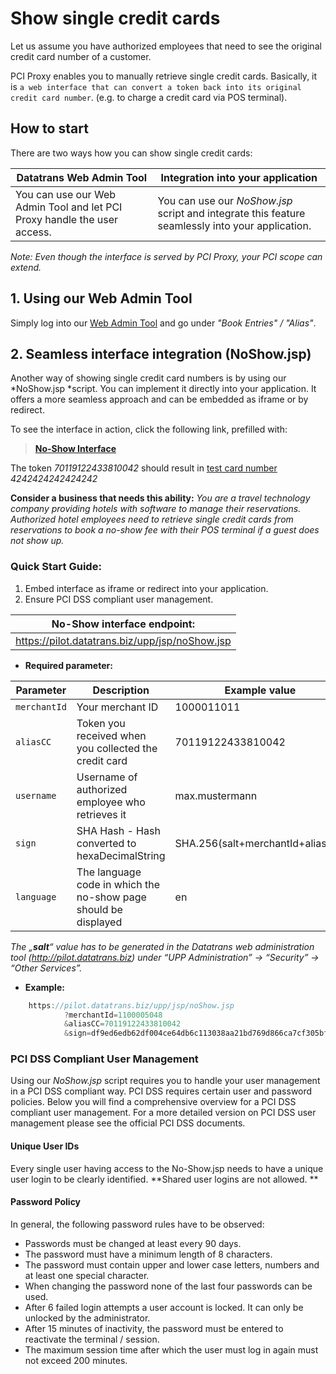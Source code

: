 # Show single credit cards

Let us assume you have authorized employees that need to see the original credit card number of a customer.

PCI Proxy enables you to manually retrieve single credit cards. Basically, it is `a web interface that can convert a token back into its original credit card number`. (e.g. to charge a credit card via POS terminal). 



## How to start

There are two ways how you can show single credit cards:

| **Datatrans Web Admin Tool** | **Integration into your application** |
| -- | -- |
| You can use our Web Admin Tool and let PCI Proxy handle the user access. | You can use our *NoShow.jsp* script and integrate this feature seamlessly into your application.|

*Note: Even though the interface is served by PCI Proxy, your PCI scope can extend.*





## 1. Using our Web Admin Tool

Simply log into our [Web Admin Tool](https://pilot.datatrans.biz/) and go under *"Book Entries" / "Alias"*.


## 2. Seamless interface integration (NoShow.jsp)

Another way of showing single credit card numbers is by using our *NoShow.jsp *script. You can implement it directly into your application. It offers a more seamless approach and can be embedded as iframe or by redirect.

 To see the interface in action, click the following link, prefilled with:
 

> [**No-Show Interface**](https://pilot.datatrans.biz/upp/jsp/noShow.jsp?merchantId=1100005048&aliasCC=70119122433810042&salt=xUWnv6TR0RqUyPsVWvxgUn0wXKCuPJjWAumgTy67TVUsimiL0V&sign=df9ed6edb62df004ce64db6c113038aa21bd769d866ca7cf305bf43610ce6232)

The token *70119122433810042* should result in [test card number](http://docs.pci-proxy.com/test_card_numbers.html) *4242424242424242*


**Consider a business that needs this ability:**
*You are a travel technology company providing hotels with software to manage their reservations. Authorized hotel employees need to retrieve single credit cards from reservations to book a no-show fee with their POS terminal if a guest does not show up.*

### Quick Start Guide:

1. Embed interface as iframe or redirect into your application.
2. Ensure PCI DSS compliant user management.


| **No-Show interface endpoint:** |
| -- |
| https://pilot.datatrans.biz/upp/jsp/noShow.jsp |

- **Required parameter:**


| Parameter      | Description                                                        | Example value
| -------------- | -------------------------------------------------------------------| ---
| `merchantId` | Your merchant ID | 1000011011
| `aliasCC` | Token you received when you collected the credit card | 70119122433810042
| `username` | Username of authorized employee who retrieves it| max.mustermann
| `sign` | SHA Hash - Hash converted to hexaDecimalString | SHA.256(salt+merchantId+aliasCC)
| `language` | The language code in which the no-show page should be displayed  | en
            
*The „**salt**“ value has to be generated in the Datatrans web administration tool (http://pilot.datatrans.biz) under “UPP Administration” -> “Security” -> “Other Services”.*

- **Example:**

```java
    https://pilot.datatrans.biz/upp/jsp/noShow.jsp
            ?merchantId=1100005048
            &aliasCC=70119122433810042
            &sign=df9ed6edb62df004ce64db6c113038aa21bd769d866ca7cf305bf43610ce6232

```

### PCI DSS Compliant User Management

Using our *NoShow.jsp* script requires you to handle your user management in a PCI DSS compliant way. PCI DSS requires certain user and password policies. Below you will find a comprehensive overview for a PCI DSS compliant user management. For a more detailed version on PCI DSS user management please see the official PCI DSS documents.

#### Unique User IDs

Every single user having access to the No-Show.jsp needs to have a unique user login to be clearly identified. **Shared user logins are not allowed. **

#### Password Policy

In general, the following password rules have to be observed:

 - Passwords must be changed at least every 90 days.
 - The password must have a minimum length of 8 characters.
 - The password must contain upper and lower case letters, numbers and at least one special character.
 - When changing the password none of the last four passwords can be used.
 - After 6 failed login attempts a user account is locked. It can only be unlocked by the administrator.
 - After 15 minutes of inactivity, the password must be entered to reactivate the terminal / session.
 - The maximum session time after which the user must log in again must not exceed 200 minutes.


